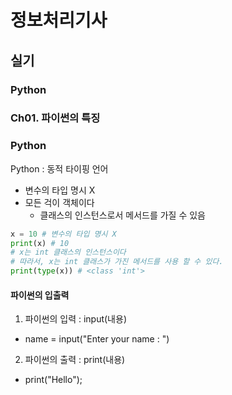 # 정보처리기사

## 실기

### Python

### Ch01. 파이썬의 특징

### Python

Python : 동적 타이핑 언어

- 변수의 타입 명시 X
- 모든 걱이 객체이다
  - 클래스의 인스턴스로서 메서드를 가질 수 있음

```python
x = 10 # 변수의 타입 명시 X
print(x) # 10
# x는 int 클래스의 인스턴스이다
# 따라서, x는 int 클래스가 가진 메서드를 사용 할 수 있다.
print(type(x)) # <class 'int'>
```

#### 파이썬의 입출력

1. 파이썬의 입력 : input(내용)

- name = input("Enter your name : ")

2. 파이썬의 출력 : print(내용)

- print("Hello");
